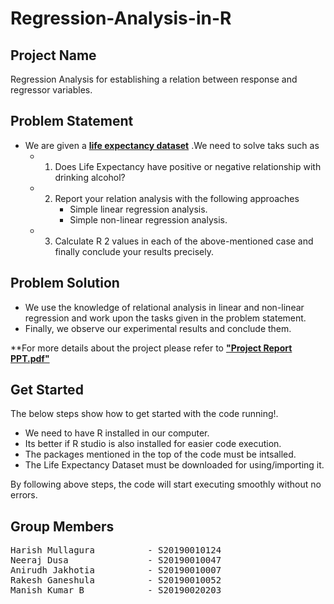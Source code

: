 # Regression-Analysis-in-R

## Project Name
Regression Analysis for establishing a relation between response and regressor variables.

## Problem Statement
* We are given a [**life expectancy dataset**][2] .We need to solve taks such as
  * 1) Does Life Expectancy have positive or negative relationship with drinking alcohol?
  * 2) Report your relation analysis with the following approaches
        * Simple linear regression analysis.
        * Simple non-linear regression analysis.
  * 3) Calculate R 2 values in each of the above-mentioned case and finally conclude your
results precisely.

## Problem Solution
- We use the knowledge of relational analysis in linear and non-linear regression and work upon the tasks given in the problem statement.
- Finally, we observe our experimental results and conclude them.

**For more details about the project please refer to [**"Project Report PPT.pdf"**][1]

[1]: https://github.com/mullaguraharish/Regression-Analysis-in-R/blob/main/Project%20Report.pdf "Title"
[2]: https://www.kaggle.com/kumarajarshi/life-expectancy-who "Title"

## Get Started

The below steps show how to get started with the code running!.
- We need to have R installed in our computer.
- Its better if R studio is also installed for easier code execution.
- The packages mentioned in the top of the code must be intsalled.
- The Life Expectancy Dataset must be downloaded for using/importing it.

By following above steps, the code will start executing smoothly without no errors. 

## Group Members

<pre>
Harish Mullagura          - S20190010124
Neeraj Dusa               - S20190010047
Anirudh Jakhotia          - S20190010007
Rakesh Ganeshula          - S20190010052
Manish Kumar B            - S20190020203
</pre>

